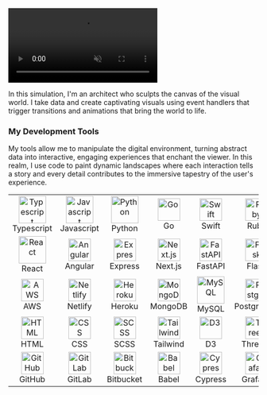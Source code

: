 <video loop="" muted="" autoplay="">
<source src="https://github.com/jasonamark/jasonamark/blob/main/matrix-introduction.mp4" type="video/mp4">
</video>

In this simulation, I'm an architect who sculpts the canvas of the visual world. I take data and create captivating visuals using event handlers that trigger transitions and animations that bring the world to life.

### My Development Tools

My tools allow me to manipulate the digital environment, turning abstract data into interactive, engaging experiences that enchant the viewer. In this realm, I use code to paint dynamic landscapes where each interaction tells a story and every detail contributes to the immersive tapestry of the user's experience.

<table align="center">
  <tr>
    <td align="center" width="90">
      <img src="https://techstack-generator.vercel.app/ts-icon.svg" alt="Typescript" width="55" height="55" />
      <br>Typescript
    </td>
    <td align="center" width="90">
      <img src="https://techstack-generator.vercel.app/js-icon.svg" alt="Javascript" width="55" height="55" />
      <br>Javascript
    </td>
    <td align="center" width="90">
      <img src="https://techstack-generator.vercel.app/python-icon.svg" alt="Python" width="55" height="55" />
      <br>Python
    </td>
    <td align="center" width="90">
      <img src="https://skillicons.dev/icons?i=go" width="45" height="45" alt="Go" />
      <br>Go
    </td>
    <td align="center" width="90">
      <img src="https://skillicons.dev/icons?i=swift" width="45" height="45" alt="Swift" />
      <br>Swift
    </td>
    <td align="center" width="90">
      <img src="https://skillicons.dev/icons?i=ruby" width="45" height="45" alt="Ruby" />
      <br>Ruby
    </td>
  </tr>
  <tr>
    <td align="center" width="90">
      <img src="https://techstack-generator.vercel.app/react-icon.svg" alt="React" width="55" height="55" />
      <br>React
    </td>
      <td align="center" width="90">
      <img src="https://skillicons.dev/icons?i=angular" width="45" height="45" alt="Angular" />
      <br>Angular
    </td>
    <td align="center" width="90">
      <img src="https://skillicons.dev/icons?i=express" width="45" height="45" alt="Express" />
      <br>Express
    </td>
    <td align="center" width="90">
      <img src="https://skillicons.dev/icons?i=nextjs" width="45" height="45" alt="Next.js" />
      <br>Next.js
    </td>
    <td align="center" width="90">
      <img src="https://skillicons.dev/icons?i=fastapi" width="45" height="45" alt="FastAPI" />
      <br>FastAPI
    </td>
    <td align="center" width="90">
      <img src="https://skillicons.dev/icons?i=flask" width="45" height="45" alt="Flask" />
      <br>Flask
    </td>
  </tr>
  <tr>
    <td align="center" width="90">
      <img src="https://skillicons.dev/icons?i=aws" width="45" height="45" alt="AWS" />
      <br>AWS
    </td>
    <td align="center" width="90">
      <img src="https://skillicons.dev/icons?i=netlify" width="45" height="45" alt="Netlify" />
      <br>Netlify
    </td>
    <td align="center" width="90">
      <img src="https://skillicons.dev/icons?i=heroku" width="45" height="45" alt="Heroku" />
      <br>Heroku
    </td>
    <td align="center" width="90">
      <img src="https://skillicons.dev/icons?i=mongodb" width="45" height="45" alt="MongoDB" />
      <br>MongoDB
    </td>
    <td align="center" width="90">
      <img src="https://techstack-generator.vercel.app/mysql-icon.svg" alt="MySQL" width="55" height="55" />
      <br>MySQL
    </td>
    <td align="center" width="90">
      <img src="https://skillicons.dev/icons?i=postgres" width="45" height="45" alt="PostgreSQL" />
      <br>PostgreSQL
    </td>
  </tr>
  <tr>
    <td align="center" width="90">
      <img src="https://skillicons.dev/icons?i=html" width="45" height="45" alt="HTML" />
      <br>HTML
    </td>
    <td align="center" width="90">
      <img src="https://skillicons.dev/icons?i=css" width="45" height="45" alt="CSS" />
      <br>CSS
    </td>
        <td align="center" width="90">
      <img src="https://skillicons.dev/icons?i=scss" width="45" height="45" alt="SCSS" />
      <br>SCSS
    </td>
        <td align="center" width="90">
      <img src="https://skillicons.dev/icons?i=tailwind" width="45" height="45" alt="Tailwind" />
      <br>Tailwind
    </td>
    <td align="center" width="90">
      <img src="https://skillicons.dev/icons?i=d3" width="45" height="45" alt="D3" />
      <br>D3
    </td>
    <td align="center" width="90">
      <img src="https://skillicons.dev/icons?i=threejs" width="45" height="45" alt="Three.js" />
      <br>Three.js
    </td>
  </tr>
  <tr>
    <td align="center" width="90">
      <img src="https://skillicons.dev/icons?i=github" width="45" height="45" alt="GitHub" />
      <br>GitHub
    </td>
    <td align="center" width="90">
      <img src="https://skillicons.dev/icons?i=gitlab" width="45" height="45" alt="GitLab" />
      <br>GitLab
    </td>
    <td align="center" width="90">
      <img src="https://skillicons.dev/icons?i=bitbucket" width="45" height="45" alt="Bitbucket" />
      <br>Bitbucket
    </td>
    <td align="center" width="90">
      <img src="https://skillicons.dev/icons?i=babel" width="45" height="45" alt="Babel" />
      <br>Babel
    </td>
    <td align="center" width="90">
      <img src="https://skillicons.dev/icons?i=cypress" width="45" height="45" alt="Cypress" />
      <br>Cypress
    </td>
    <td align="center" width="90">
      <img src="https://skillicons.dev/icons?i=grafana" width="45" height="45" alt="Grafana" />
      <br>Grafana
    </td>
  </tr>
</table>
